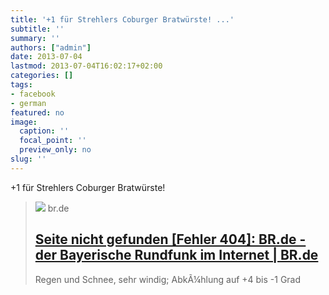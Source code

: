 ```yaml
---
title: '+1 für Strehlers Coburger Bratwürste! ...'
subtitle: ''
summary: ''
authors: ["admin"]
date: 2013-07-04
lastmod: 2013-07-04T16:02:17+02:00
categories: []
tags:
- facebook
- german
featured: no
image:
  caption: ''
  focal_point: ''
  preview_only: no
slug: ''
---
```

+1 für Strehlers Coburger Bratwürste!
> [![](http://www.br.de/static/img/logo/logo_fb_thumb.png?version=2?version=855a4)](http://www.br.de/fernsehen/bayerisches-fernsehen/sendungen/frankenschau/fs-menschen-in-franken-weitramsdorf-102.html)
> br.de
> ## [Seite nicht gefunden [Fehler 404]: BR.de - der Bayerische Rundfunk im Internet | BR.de](http://www.br.de/fernsehen/bayerisches-fernsehen/sendungen/frankenschau/fs-menschen-in-franken-weitramsdorf-102.html)
>
>Regen und Schnee, sehr windig; AbkÃ¼hlung auf +4 bis -1 Grad


